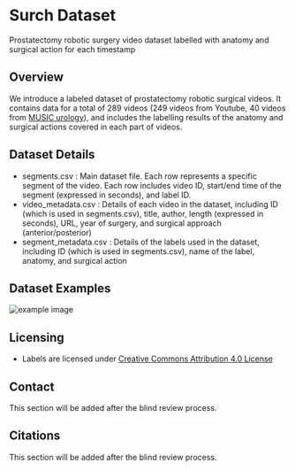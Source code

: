# Surch Dataset
Prostatectomy robotic surgery video dataset labelled with anatomy and surgical action for each timestamp

## Overview
We introduce a labeled dataset of prostatectomy robotic surgical videos. It contains data for a total of 289 videos (249 videos from Youtube, 40 videos from [MUSIC urology](https://www.musicurologyvideo.com/)), and includes the labelling results of the anatomy and surgical actions covered in each part of videos.

## Dataset Details
- segments.csv : Main dataset file. Each row represents a specific segment of the video. Each row includes video ID, start/end time of the segment (expressed in seconds), and label ID.
- video_metadata.csv : Details of each video in the dataset, including ID (which is used in segments.csv), title, author, length (expressed in seconds), URL, year of surgery, and surgical approach (anterior/posterior)
- segment_metadata.csv : Details of the labels used in the dataset, including ID (which is used in segments.csv), name of the label, anatomy, and surgical action

## Dataset Examples
![example image](https://anonymous.4open.science/r/surch-dataset-7461/dataset_preview.png)

## Licensing
* Labels are licensed under [Creative Commons Attribution 4.0 License](https://creativecommons.org/licenses/by/4.0/legalcode)

## Contact
This section will be added after the blind review process.

## Citations
This section will be added after the blind review process.
